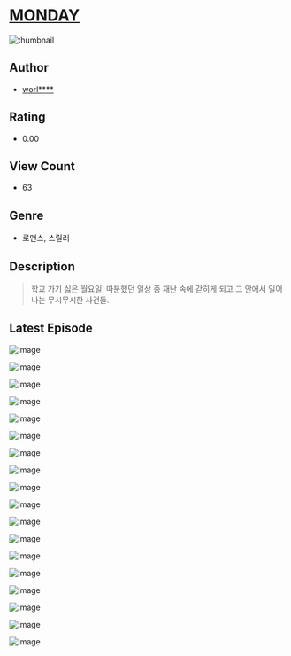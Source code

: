 # [MONDAY](https://comic.naver.com/challenge/list?titleId=810700)
![thumbnail](https://image-comic.pstatic.net/user_contents_data/challenge_comic/2023/05/24/upload_7077519211079230772_480x623.jpeg)

## Author
- [worl****](https://comic.naver.com/artistTitle?id=367027)

## Rating
- 0.00

## View Count
- 63

## Genre
- 로맨스, 스릴러

## Description
> 학교 가기 싫은 월요일! 따분했던 일상 중 재난 속에 갇히게 되고 그 안에서 일어나는 무시무시한 사건들.


## Latest Episode
![image](https://image-comic.pstatic.net/user_contents_data/challenge_comic/2023/05/24/367027/upload_7017506753280500067.jpeg)

![image](https://image-comic.pstatic.net/user_contents_data/challenge_comic/2023/05/24/367027/upload_3919364658722910817.jpeg)

![image](https://image-comic.pstatic.net/user_contents_data/challenge_comic/2023/05/24/367027/upload_7378646832066552370.jpeg)

![image](https://image-comic.pstatic.net/user_contents_data/challenge_comic/2023/05/24/367027/upload_7147265617999049572.jpeg)

![image](https://image-comic.pstatic.net/user_contents_data/challenge_comic/2023/05/24/367027/upload_3918520238034334008.jpeg)

![image](https://image-comic.pstatic.net/user_contents_data/challenge_comic/2023/05/24/367027/upload_7077745696798292279.jpeg)

![image](https://image-comic.pstatic.net/user_contents_data/challenge_comic/2023/05/24/367027/upload_3618142264178729782.jpeg)

![image](https://image-comic.pstatic.net/user_contents_data/challenge_comic/2023/05/24/367027/upload_7363442983664956770.jpeg)

![image](https://image-comic.pstatic.net/user_contents_data/challenge_comic/2023/05/24/367027/upload_7292798274132063331.jpeg)

![image](https://image-comic.pstatic.net/user_contents_data/challenge_comic/2023/05/24/367027/upload_7364847956806350435.jpeg)

![image](https://image-comic.pstatic.net/user_contents_data/challenge_comic/2023/05/24/367027/upload_7075826134199514675.jpeg)

![image](https://image-comic.pstatic.net/user_contents_data/challenge_comic/2023/05/24/367027/upload_7365971872538768486.jpeg)

![image](https://image-comic.pstatic.net/user_contents_data/challenge_comic/2023/05/24/367027/upload_7364566482621313840.jpeg)

![image](https://image-comic.pstatic.net/user_contents_data/challenge_comic/2023/05/24/367027/upload_4051381735657649715.jpeg)

![image](https://image-comic.pstatic.net/user_contents_data/challenge_comic/2023/05/24/367027/upload_3689918383257052468.jpeg)

![image](https://image-comic.pstatic.net/user_contents_data/challenge_comic/2023/05/24/367027/upload_3545234739904525411.jpeg)

![image](https://image-comic.pstatic.net/user_contents_data/challenge_comic/2023/05/24/367027/upload_4050480097565947745.jpeg)

![image](https://image-comic.pstatic.net/user_contents_data/challenge_comic/2023/05/24/367027/upload_7149803476325065009.jpeg)
